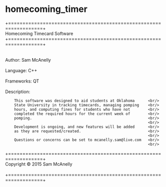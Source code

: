 # homecoming_timer

+==================================================================+<br/>
Homecoming Timecard Software                                        <br/>
+==================================================================+<br/>
                                                                    <br/>  
                              Author: Sam McAnelly                  <br/>  
                            Language: C++                           <br/>  
                          Frameworks: QT                            <br/>  
                          Description:                              <br/>  
                                                                     
        This software was designed to aid students at Oklahoma      <br/>   
        State University in tracking timecards, managing pomping    <br/>   
        hours, and computing fines for students who have not        <br/>  
        completed the required hours for the current week of        <br/>  
        pomping.                                                    <br/>   
                                                                    <br/>  
        Development is ongoing, and new features will be added      <br/>  
        as they are requested/created.                              <br/>  
                                                                    <br/>   
        Questions or concerns can be set to mcanelly.sam@live.com   <br/>  
                                                                    <br/>
+==================================================================+<br/> 
Copyright © 2015 Sam McAnelly                                       <br/>									 
+==================================================================+<br/> 
